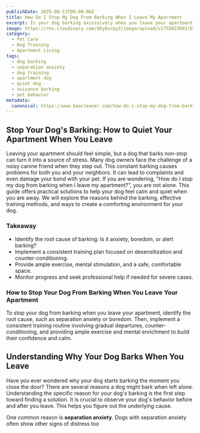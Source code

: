 ```yaml
---
publishDate: 2025-08-13T00:00:00Z
title: How Do I Stop My Dog From Barking When I Leave My Apartment
excerpt: Is your dog barking excessively when you leave your apartment? Learn effective strategies to stop your dog's separation anxiety and nuisance barking, ensuring a quieter home.
image: https://res.cloudinary.com/dky6urpy2/image/upload/v1755023601/blog_image_1755023601_ii3uan.webp
category:
  - Pet Care
  - Dog Training
  - Apartment Living
tags:
  - dog barking
  - separation anxiety
  - dog training
  - apartment dog
  - quiet dog
  - nuisance barking
  - pet behavior
metadata:
  canonical: https://www.beacleaner.com/how-do-i-stop-my-dog-from-barking-when-i-leave-my-apartment
---
```


## Stop Your Dog's Barking: How to Quiet Your Apartment When You Leave

Leaving your apartment should feel simple, but a dog that barks non-stop can turn it into a source of stress. Many dog owners face the challenge of a noisy canine friend when they step out. This constant barking causes problems for both you and your neighbors. It can lead to complaints and even damage your bond with your pet. If you are wondering, "How do I stop my dog from barking when I leave my apartment?", you are not alone. This guide offers practical solutions to help your dog feel calm and quiet when you are away. We will explore the reasons behind the barking, effective training methods, and ways to create a comforting environment for your dog.

### Takeaway

*   Identify the root cause of barking: Is it anxiety, boredom, or alert barking?
*   Implement a consistent training plan focused on desensitization and counter-conditioning.
*   Provide ample exercise, mental stimulation, and a safe, comfortable space.
*   Monitor progress and seek professional help if needed for severe cases.

### How to Stop Your Dog From Barking When You Leave Your Apartment

To stop your dog from barking when you leave your apartment, identify the root cause, such as separation anxiety or boredom. Then, implement a consistent training routine involving gradual departures, counter-conditioning, and providing ample exercise and mental enrichment to build their confidence and calm.

## Understanding Why Your Dog Barks When You Leave

Have you ever wondered why your dog starts barking the moment you close the door? There are several reasons a dog might bark when left alone. Understanding the specific reason for your dog's barking is the first step toward finding a solution. It is crucial to observe your dog's behavior before and after you leave. This helps you figure out the underlying cause.

One common reason is **separation anxiety**. Dogs with separation anxiety often show other signs of distress too